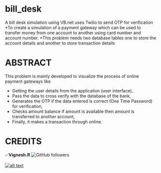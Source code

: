 [1.1]: https://img.icons8.com/ios-filled/25/000000/instagram-new.png
[2]: https://www.instagram.com/vignesh_r_

# bill_desk
A bill desk simulation using VB.net uses Twilio to send OTP for verification
*To create a simulation of a payment gateway which can be used to transfer money from one account to another using card number and account number. 
*This problem needs two database tables one to store the account details and another to store transaction details

# ABSTRACT
This problem is mainly developed to visualize the process of online payment gateways like 
*	Getting the user details from the application (user interface), 
*	Pass the data to cross verify with the database of the bank, 
*	Generates the OTP if the data entered is correct (One Time Password) for verification,
*	Checks amount balance if amount is available then amount is transferred to another account,
*	Finally, it makes a transaction through online.

# CREDITS
:white_check_mark:**Vignesh.R**
![GitHub followers](https://img.shields.io/github/followers/codervignesh?label=codervignesh&style=social)  <br/>
<br/>
[![alt text][1.1]][2]<br/>

